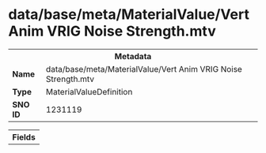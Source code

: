 <h1>data/base/meta/MaterialValue/Vert Anim VRIG Noise Strength.mtv</h1><table><tr><th colspan="100%">Metadata</th></tr><tr><td><b>Name</b></td><td>data/base/meta/MaterialValue/Vert Anim VRIG Noise Strength.mtv</td></tr><tr><td><b>Type</b></td><td>MaterialValueDefinition</td></tr><tr><td><b>SNO ID</b></td><td>1231119</td></tr></table>

<table><tr><th colspan="100%">Fields</th></tr></table>

